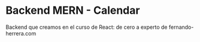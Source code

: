 # Backend MERN - Calendar

Backend que creamos en el curso de React: de cero a experto de fernando-herrera.com
